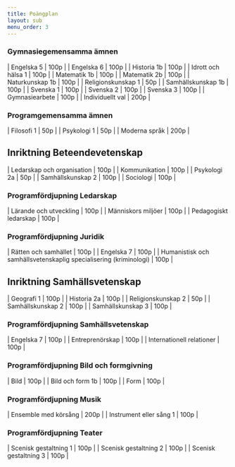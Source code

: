 ```yaml
---
title: Poängplan
layout: sub
menu_order: 3
---
```


### Gymnasiegemensamma ämnen

| Engelska 5 | 100p |
| Engelska 6 | 100p |
| Historia 1b | 100p |
| Idrott och hälsa 1 | 100p |
| Matematik 1b | 100p |
| Matematik 2b | 100p |
| Naturkunskap 1b | 100p |
| Religionskunskap 1 | 50p |
| Samhällskunskap 1b | 100p |
| Svenska 1 | 100p |
| Svenska 2 | 100p |
| Svenska 3 | 100p |
| Gymnasiearbete | 100p |
| Individuellt val | 200p |

### Programgemensamma ämnen

| Filosofi 1 | 50p |
| Psykologi 1 | 50p |
| Moderna språk | 200p |

## Inriktning Beteendevetenskap

| Ledarskap och organisation | 100p |
| Kommunikation | 100p |
| Psykologi 2a | 50p |
| Samhällskunskap 2 | 100p |
| Sociologi | 100p |

### Programfördjupning Ledarskap

| Lärande och utveckling | 100p |
| Människors miljöer | 100p |
| Pedagogiskt ledarskap | 100p |

### Programfördjupning Juridik

| Rätten och samhället | 100p |
| Engelska 7 | 100p |
| Humanistisk och samhällsvetenskaplig specialisering (kriminologi) | 100p |

## Inriktning Samhällsvetenskap

| Geografi 1 | 100p |
| Historia 2a | 100p |
| Religionskunskap 2 | 50p |
| Samhällskunskap 2 | 100p |
| Samhällskunskap 3 | 100p |

### Programfördjupning Samhällsvetenskap

| Engelska 7 | 100p |
| Entreprenörskap | 100p |
| Internationell relationer | 100p |

### Programfördjupning Bild och formgivning

| Bild | 100p |
| Bild och form 1b | 100p |
| Form | 100p |

### Programfördjupning Musik

| Ensemble med körsång | 200p |
| Instrument eller sång 1 | 100p |

### Programfördjupning Teater

| Scenisk gestaltning 1 | 100p |
| Scenisk gestaltning 2 | 100p |
| Scenisk gestaltning 3 | 100p |
